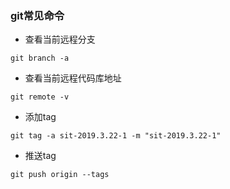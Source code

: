 ### git常见命令
+ 查看当前远程分支   
```
git branch -a
```
+ 查看当前远程代码库地址   
```
git remote -v
```
+ 添加tag
```
git tag -a sit-2019.3.22-1 -m "sit-2019.3.22-1"
```
+ 推送tag
```
git push origin --tags
```
